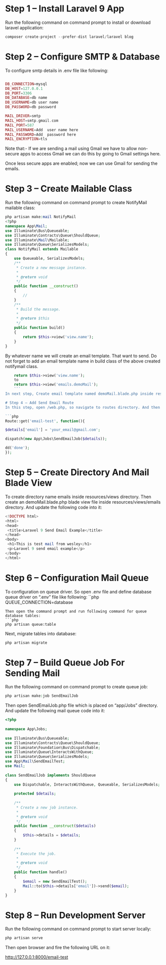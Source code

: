 



# Step 1 – Install Laravel 9 App

Run the following command on command prompt to install or download laravel application:
```php
composer create-project --prefer-dist laravel/laravel blog
```
# Step 2 – Configure SMTP & Database
To configure smtp details in .env file like following:
```php

DB_CONNECTION=mysql
DB_HOST=127.0.0.1
DB_PORT=3306
DB_DATABASE=db name
DB_USERNAME=db user name
DB_PASSWORD=db password

MAIL_DRIVER=smtp
MAIL_HOST=smtp.gmail.com 
MAIL_PORT=587 
MAIL_USERNAME=Add  user name here
MAIL_PASSWORD=Add  password here
MAIL_ENCRYPTION=tls 
```
Note that:- If we are sending a mail using Gmail we have to allow non-secure apps to access Gmail we can do this by going to Gmail settings here.

Once less secure apps are enabled; now we can use Gmail for sending the emails.

# Step 3 – Create Mailable Class
Run the following command on command prompt to create NotifyMail mailable class:

```php
php artisan make:mail NotifyMail
<?php
namespace App\Mail;
use Illuminate\Bus\Queueable;
use Illuminate\Contracts\Queue\ShouldQueue;
use Illuminate\Mail\Mailable;
use Illuminate\Queue\SerializesModels;
class NotifyMail extends Mailable
{
    use Queueable, SerializesModels;
    /**
     * Create a new message instance.
     *
     * @return void
     */
    public function __construct()
    {
        //
    }
    /**
     * Build the message.
     *
     * @return $this
     */
    public function build()
    {
        return $this->view('view.name');
    }
}
```
By whatever name we will create an email template. That want to send. Do not forget to add an email template name in build class of the above created notifymail class.
```php
    return $this->view('view.name');
    to
    return $this->view('emails.demoMail');
    ```
In next step, Create email template named demoMail.blade.php inside resources/views/emails directory. That’s why have added view name email.

# Step 4 – Add Send Email Route
In this step, open /web.php, so navigate to routes directory. And then add the following routes for send email:

```php
Route::get('email-test', function(){

$details['email'] = 'your_email@gmail.com';

dispatch(new App\Jobs\SendEmailJob($details));

dd('done');
});
```
# Step 5 – Create Directory And Mail Blade View
To create directory name emails inside resources/views directory. Then create an demoMail.blade.php blade view file inside resources/views/emails directory. And update the following code into it:
```php
<!DOCTYPE html>
<html>
<head>
 <title>Laravel 9 Send Email Example</title>
</head>
<body>
 <h1>This is test mail from wesley</h1>
 <p>Laravel 9 send email example</p>
</body>
</html> 
```
# Step 6 – Configuration Mail Queue
To configuration on queue driver. So open .env file and define database queue driver on “.env” file like following:
``php
QUEUE_CONNECTION=database
```
Then open the command prompt and run following command for queue database tables:
```php
php artisan queue:table
```
Next, migrate tables into database:

```php
php artisan migrate
```
# Step 7 – Build Queue Job For Sending Mail
Run the following command on command prompt to create queue job:
```php
php artisan make:job SendEmailJob
```
Then open SendEmailJob.php file which is placed on “app/Jobs” directory. And update the following mail queue code into it:
```php
<?php
  
namespace App\Jobs;
  
use Illuminate\Bus\Queueable;
use Illuminate\Contracts\Queue\ShouldQueue;
use Illuminate\Foundation\Bus\Dispatchable;
use Illuminate\Queue\InteractsWithQueue;
use Illuminate\Queue\SerializesModels;
use App\Mail\SendEmailTest;
use Mail;
  
class SendEmailJob implements ShouldQueue
{
    use Dispatchable, InteractsWithQueue, Queueable, SerializesModels;
  
    protected $details;
  
    /**
     * Create a new job instance.
     *
     * @return void
     */
    public function __construct($details)
    {
        $this->details = $details;
    }
  
    /**
     * Execute the job.
     *
     * @return void
     */
    public function handle()
    {
        $email = new SendEmailTest();
        Mail::to($this->details['email'])->send($email);
    }
}
```
# Step 8 – Run Development Server
Run the following command on command prompt to start server locally:
```php
php artisan serve
```
Then open browser and fire the following URL on it:


http://127.0.0.1:8000/email-test
